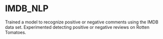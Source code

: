 # IMDB_NLP
Trained a model to recognize positive or negative comments using the IMDB data set. Experimented detecting positive or negative reviews on Rotten Tomatoes.

